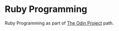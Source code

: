 # Ruby Programming
Ruby Programming as part of [The Odin Project](http://www.theodinproject.com/ruby-programming#section-basic-ruby) path.
